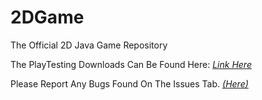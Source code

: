 # 2DGame
The Official 2D Java Game Repository

The PlayTesting Downloads Can Be Found Here: <a href="*">*Link Here*</a>

Please Report Any Bugs Found On The Issues Tab. <a href="/issues">*(Here)*</a>
